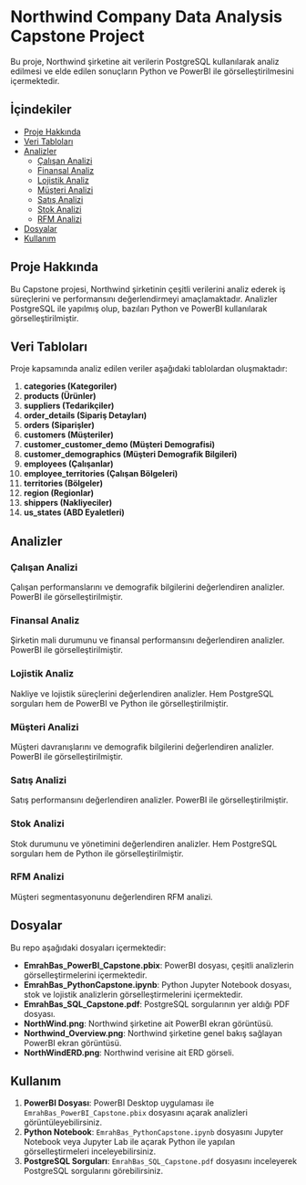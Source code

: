 # Northwind Company Data Analysis Capstone Project

Bu proje, Northwind şirketine ait verilerin PostgreSQL kullanılarak analiz edilmesi ve elde edilen sonuçların Python ve PowerBI ile görselleştirilmesini içermektedir.

## İçindekiler

- [Proje Hakkında](#proje-hakkında)
- [Veri Tabloları](#veri-tabloları)
- [Analizler](#analizler)
  - [Çalışan Analizi](#çalışan-analizi)
  - [Finansal Analiz](#finansal-analiz)
  - [Lojistik Analiz](#lojistik-analiz)
  - [Müşteri Analizi](#müşteri-analizi)
  - [Satış Analizi](#satış-analizi)
  - [Stok Analizi](#stok-analizi)
  - [RFM Analizi](#rfm-analizi)
- [Dosyalar](#dosyalar)
- [Kullanım](#kullanım)

## Proje Hakkında

Bu Capstone projesi, Northwind şirketinin çeşitli verilerini analiz ederek iş süreçlerini ve performansını değerlendirmeyi amaçlamaktadır. Analizler PostgreSQL ile yapılmış olup, bazıları Python ve PowerBI kullanılarak görselleştirilmiştir.

## Veri Tabloları

Proje kapsamında analiz edilen veriler aşağıdaki tablolardan oluşmaktadır:

1. **categories (Kategoriler)**
2. **products (Ürünler)**
3. **suppliers (Tedarikçiler)**
4. **order_details (Sipariş Detayları)**
5. **orders (Siparişler)**
6. **customers (Müşteriler)**
7. **customer_customer_demo (Müşteri Demografisi)**
8. **customer_demographics (Müşteri Demografik Bilgileri)**
9. **employees (Çalışanlar)**
10. **employee_territories (Çalışan Bölgeleri)**
11. **territories (Bölgeler)**
12. **region (Regionlar)**
13. **shippers (Nakliyeciler)**
14. **us_states (ABD Eyaletleri)**

## Analizler

### Çalışan Analizi
Çalışan performanslarını ve demografik bilgilerini değerlendiren analizler. PowerBI ile görselleştirilmiştir.

### Finansal Analiz
Şirketin mali durumunu ve finansal performansını değerlendiren analizler. PowerBI ile görselleştirilmiştir.

### Lojistik Analiz
Nakliye ve lojistik süreçlerini değerlendiren analizler. Hem PostgreSQL sorguları hem de PowerBI ve Python ile görselleştirilmiştir.

### Müşteri Analizi
Müşteri davranışlarını ve demografik bilgilerini değerlendiren analizler. PowerBI ile görselleştirilmiştir.

### Satış Analizi
Satış performansını değerlendiren analizler. PowerBI ile görselleştirilmiştir.

### Stok Analizi
Stok durumunu ve yönetimini değerlendiren analizler. Hem PostgreSQL sorguları hem de Python ile görselleştirilmiştir.

### RFM Analizi
Müşteri segmentasyonunu değerlendiren RFM analizi.

## Dosyalar

Bu repo aşağıdaki dosyaları içermektedir:

- **EmrahBas_PowerBI_Capstone.pbix**: PowerBI dosyası, çeşitli analizlerin görselleştirmelerini içermektedir.
- **EmrahBas_PythonCapstone.ipynb**: Python Jupyter Notebook dosyası, stok ve lojistik analizlerin görselleştirmelerini içermektedir.
- **EmrahBas_SQL_Capstone.pdf**: PostgreSQL sorgularının yer aldığı PDF dosyası.
- **NorthWind.png**: Northwind şirketine ait PowerBI ekran görüntüsü.
- **Northwind_Overview.png**: Northwind şirketine genel bakış sağlayan PowerBI ekran görüntüsü.
- **NorthWindERD.png**: Northwind verisine ait ERD görseli.

## Kullanım

1. **PowerBI Dosyası**: PowerBI Desktop uygulaması ile `EmrahBas_PowerBI_Capstone.pbix` dosyasını açarak analizleri görüntüleyebilirsiniz.
2. **Python Notebook**: `EmrahBas_PythonCapstone.ipynb` dosyasını Jupyter Notebook veya Jupyter Lab ile açarak Python ile yapılan görselleştirmeleri inceleyebilirsiniz.
3. **PostgreSQL Sorguları**: `EmrahBas_SQL_Capstone.pdf` dosyasını inceleyerek PostgreSQL sorgularını görebilirsiniz.

